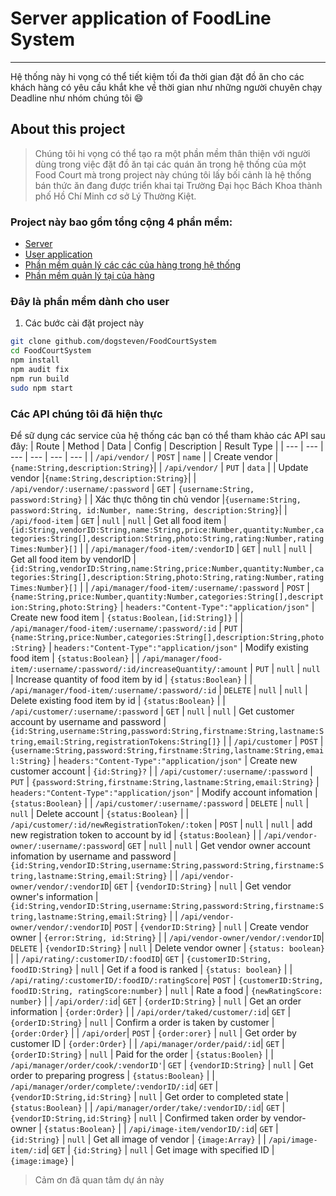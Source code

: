 # Server application of FoodLine System
------
Hệ thống này hi vọng có thể tiết kiệm tối đa thời gian đặt đồ ăn cho các khách hàng có yêu cầu khắt khe về thời gian như những người chuyên chạy Deadline như nhóm chúng tôi :smile:

## About this project
> Chúng tôi hi vọng có thể tạo ra một phần mềm thân thiện với người dùng trong việc đặt đồ ăn tại các quán ăn trong hệ thống của một Food Court  mà trong project này chúng tôi lấy bối cảnh là hệ thống bán thức ăn đang được triển khai tại Trường Đại học Bách Khoa thành phố Hồ Chí Minh cơ sở Lý Thường Kiệt.

### Project này bao gồm tổng cộng 4 phần mềm:
* [Server](https://github.com/dogsteven/FoodCourtSystem)
* [User application](https://github.com/dogsteven/FoodCourt)
* [Phần mềm quản lý các các của hàng trong hệ thống](https://github.com/dogsteven/food-court-manager)
* [Phần mềm quản lý tại của hàng](https://github.com/dogsteven/food-court-management)
### Đây là phần mềm dành cho user
1. Các bước cài đặt project này
```bash
git clone github.com/dogsteven/FoodCourtSystem
cd FoodCourtSystem
npm install
npm audit fix
npm run build
sudo npm start
```
### Các API chúng tôi đã hiện thực
Để sữ dụng các service của hệ thống các bạn có thể tham  khảo các API sau đây:
| Route | Method | Data | Config | Description | Result Type | 
| --- | --- | --- | --- | --- | --- |
| `/api/vendor/` | `POST` | `name` |  | Create vendor |`{name:String,description:String}`|
| `/api/vendor/` | `PUT` | `data` |  | Update vendor |`{name:String,description:String}`|
| `/api/vendor/:username/:password` | `GET` | `{username:String, password:String}` |  | Xác thực thông tin chủ vendor |`{username:String, password:String, id:Number, name:String, description:String}`|
| `/api/food-item` | `GET` | `null` | `null` | Get all food item | `{id:String,vendorID:String,name:String,price:Number,quantity:Number,categories:String[],description:String,photo:String,rating:Number,ratingTimes:Number}[]` |
| `/api/manager/food-item/:vendorID` | `GET` | `null` | `null` | Get all food item by vendorID | `{id:String,vendorID:String,name:String,price:Number,quantity:Number,categories:String[],description:String,photo:String,rating:Number,ratingTimes:Number}[]` |
| `/api/manager/food-item/:username/:password` | `POST` | `{name:String,price:Number,quantity:Number,categories:String[],description:String,photo:String}` | `headers:"Content-Type":"application/json"` | Create new food item | `{status:Boolean,[id:String]}` |
| `/api/manager/food-item/:username/:password/:id` | `PUT` | `{name:String,price:Number,categories:String[],description:String,photo:String}` | `headers:"Content-Type":"application/json"` | Modify existing food item | `{status:Boolean}` |
| `/api/manager/food-item/:username/:password/:id/increaseQuantity/:amount` | `PUT` | `null` | `null` | Increase quantity of food item by id | `{status:Boolean}` |
| `/api/manager/food-item/:username/:password/:id` | `DELETE` | `null` | `null` | Delete existing food item by id | `{status:Boolean}` |
| `/api/customer/:username/:password` | `GET` | `null` | `null` | Get customer account by username and password | `{id:String,username:String,password:String,firstname:String,lastname:String,email:String,registrationTokens:String[]}` |
| `/api/customer` | `POST` | `{username:String,password:String,firstname:String,lastname:String,email:String}` | `headers:"Content-Type":"application/json"` | Create new customer account | `{id:String}?` |
| `/api/customer/:username/:password` | `PUT` | `{password:String,firstname:String,lastname:String,email:String}` | `headers:"Content-Type":"application/json"` | Modify account infomation | `{status:Boolean}` |
| `/api/customer/:username/:password`  | `DELETE` | `null` | `null` | Delete account | `{status:Boolean}` |
| `/api/customer/:id/newRegistrationToken/:token` | `POST` | `null` | `null` | add new registration token to account by id | `{status:Boolean}` |
| `/api/vendor-owner/:username/:password`| `GET` | `null` | `null` | Get vendor owner account infomation by username and password | `{id:String,vendorID:String,username:String,password:String,firstname:String,lastname:String,email:String}` |
| `/api/vendor-owner/vendor/:vendorID`| `GET` | `{vendorID:String}` | `null` | Get vendor owner's information | `{id:String,vendorID:String,username:String,password:String,firstname:String,lastname:String,email:String}` |
| `/api/vendor-owner/vendor/:vendorID`| `POST` | `{vendorID:String}` | `null` | Create vendor owner | `{error:String, id:String}` |
| `/api/vendor-owner/vendor/:vendorID`| `DELETE` | `{vendorID:String}` | `null` | Delete vendor owner | `{status: boolean}` |
| `/api/rating/:customerID/:foodID`| `GET` | `{customerID:String, foodID:String}` | `null` | Get if a food is ranked | `{status: boolean}` |
| `/api/rating/:customerID/:foodID/:ratingScore`| `POST` | `{customerID:String, foodID:String, ratingScore:number}` | `null` | Rate a food | `{newRatingScore: number}` |
| `/api/order/:id`| `GET` | `{orderID:String}` | `null` | Get an order information | `{order:Order}` |
| `/api/order/taked/customer/:id`| `GET` | `{orderID:String}` | `null` | Confirm a order is taken by customer | `{order:Order}` |
| `/api/order`| `POST` | `{order:orer}` | `null` | Get order by customer ID | `{order:Order}` |
| `/api/manager/order/paid/:id`| `GET` | `{orderID:String}` | `null` | Paid for the order | `{status:Boolen}` |
| `/api/manager/order/cook/:vendorID'`| `GET` | `{vendorID:String}` | `null` | Get order to preparing progress | `{status:Boolean}` |
| `/api/manager/order/complete/:vendorID/:id`| `GET` | `{vendorID:String,id:String}` | `null` | Get order to completed state | `{status:Boolean}` |
| `/api/manager/order/take/:vendorID/:id`| `GET` | `{vendorID:String,id:String}` | `null` | Confirmed taken order by vendor-owner | `{status:Boolean}` |
| `/api/image-item/vendorID/:id`| `GET` | `{id:String}` | `null` | Get all image of vendor | `{image:Array}` |
| `/api/image-item/:id`| `GET` | `{id:String}` | `null` | Get image with specified ID | `{image:image}` |


> Cảm ơn đã quan tâm dự án này
